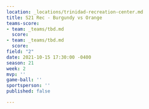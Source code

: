 ```yaml
---
location: _locations/trinidad-recreation-center.md
title: S21 Rec - Burgundy vs Orange
teams-score:
- team: _teams/tbd.md
  score: 
- team: _teams/tbd.md
  score: 
field: "2"
date: 2021-10-15 17:30:00 -0400
season: 21
week: 2
mvp: ''
game-ball: ''
sportsperson: ''
published: false

---
```

